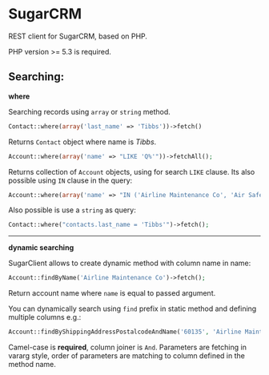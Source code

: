 SugarCRM
========

REST client for SugarCRM, based on PHP.

PHP version >= 5.3 is required.

Searching:
----------

**where**

Searching records using `array` or `string` method.

```php
Contact::where(array('last_name' => 'Tibbs'))->fetch()
```

Returns `Contact` object where name is *Tibbs*.

```php
Account::where(array('name' => "LIKE 'Q%'"))->fetchAll();
```

Returns collection of `Account` objects, using for search `LIKE` clause. Its also possible using `IN` clause in the query:

```php
Account::where(array('name' => "IN ('Airline Maintenance Co', 'Air Safety Inc')"))->fetchAll();
```

Also possible is use a `string` as query:

```php
Contact::where("contacts.last_name = 'Tibbs'")->fetch();
```

***

**dynamic searching**

SugarClient allows to create dynamic method with column name in name:

```php
Account::findByName('Airline Maintenance Co')->fetch();
```

Return account name where `name` is equal to passed argument.

You can dynamically search using `find` prefix in static method and defining multiple columns e.g.:

```php
Account::findByShippingAddressPostalcodeAndName('60135', 'Airline Maintenance Co')->fetch();
```

Camel-case is **required**, column joiner is `And`. Parameters are fetching in vararg style, order of parameters are matching to column defined in the method name.